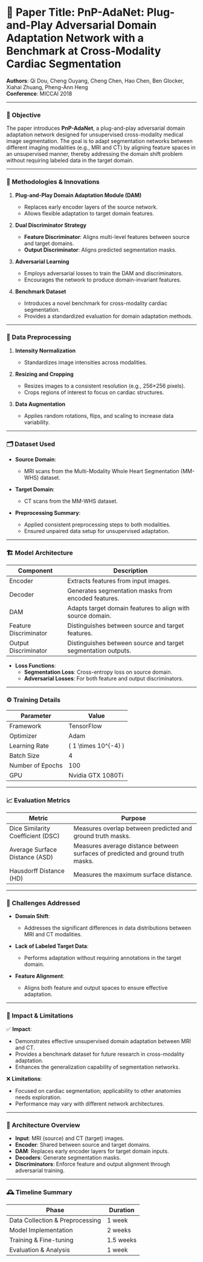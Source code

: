 # 📄 Paper Title: **PnP-AdaNet: Plug-and-Play Adversarial Domain Adaptation Network with a Benchmark at Cross-Modality Cardiac Segmentation**  
**Authors**: Qi Dou, Cheng Ouyang, Cheng Chen, Hao Chen, Ben Glocker, Xiahai Zhuang, Pheng-Ann Heng  
**Conference**: MICCAI 2018  

---

### 🎯 Objective  
The paper introduces **PnP-AdaNet**, a plug-and-play adversarial domain adaptation network designed for unsupervised cross-modality medical image segmentation. The goal is to adapt segmentation networks between different imaging modalities (e.g., MRI and CT) by aligning feature spaces in an unsupervised manner, thereby addressing the domain shift problem without requiring labeled data in the target domain.

---

### 🧠 Methodologies & Innovations

1. **Plug-and-Play Domain Adaptation Module (DAM)**  
   - Replaces early encoder layers of the source network.
   - Allows flexible adaptation to target domain features.

2. **Dual Discriminator Strategy**  
   - **Feature Discriminator**: Aligns multi-level features between source and target domains.
   - **Output Discriminator**: Aligns predicted segmentation masks.

3. **Adversarial Learning**  
   - Employs adversarial losses to train the DAM and discriminators.
   - Encourages the network to produce domain-invariant features.

4. **Benchmark Dataset**  
   - Introduces a novel benchmark for cross-modality cardiac segmentation.
   - Provides a standardized evaluation for domain adaptation methods.

---

### 🧪 Data Preprocessing

1. **Intensity Normalization**  
   - Standardizes image intensities across modalities.

2. **Resizing and Cropping**  
   - Resizes images to a consistent resolution (e.g., 256×256 pixels).
   - Crops regions of interest to focus on cardiac structures.

3. **Data Augmentation**  
   - Applies random rotations, flips, and scaling to increase data variability.

---

### 🗂️ Dataset Used

- **Source Domain**:  
  - MRI scans from the Multi-Modality Whole Heart Segmentation (MM-WHS) dataset.

- **Target Domain**:  
  - CT scans from the MM-WHS dataset.

- **Preprocessing Summary**:
  - Applied consistent preprocessing steps to both modalities.
  - Ensured unpaired data setup for unsupervised adaptation.

---

### 🏗️ Model Architecture

| Component | Description |
|-----------|-------------|
| Encoder | Extracts features from input images. |
| Decoder | Generates segmentation masks from encoded features. |
| DAM | Adapts target domain features to align with source domain. |
| Feature Discriminator | Distinguishes between source and target features. |
| Output Discriminator | Distinguishes between source and target segmentation outputs. |

- **Loss Functions**:
  - **Segmentation Loss**: Cross-entropy loss on source domain.
  - **Adversarial Losses**: For both feature and output discriminators.

---

### ⚙️ Training Details

| Parameter | Value |
|-----------|-------|
| Framework | TensorFlow |
| Optimizer | Adam |
| Learning Rate | \( 1 \times 10^{-4} \) |
| Batch Size | 4 |
| Number of Epochs | 100 |
| GPU | Nvidia GTX 1080Ti |

---

### 📈 Evaluation Metrics

| Metric | Purpose |
|--------|---------|
| Dice Similarity Coefficient (DSC) | Measures overlap between predicted and ground truth masks. |
| Average Surface Distance (ASD) | Measures average distance between surfaces of predicted and ground truth masks. |
| Hausdorff Distance (HD) | Measures the maximum surface distance. |

---

### 🧩 Challenges Addressed

- **Domain Shift**:  
  - Addresses the significant differences in data distributions between MRI and CT modalities.

- **Lack of Labeled Target Data**:  
  - Performs adaptation without requiring annotations in the target domain.

- **Feature Alignment**:  
  - Aligns both feature and output spaces to ensure effective adaptation.

---

### 📌 Impact & Limitations

✅ **Impact**:
- Demonstrates effective unsupervised domain adaptation between MRI and CT.
- Provides a benchmark dataset for future research in cross-modality adaptation.
- Enhances the generalization capability of segmentation networks.

❌ **Limitations**:
- Focused on cardiac segmentation; applicability to other anatomies needs exploration.
- Performance may vary with different network architectures.

---

### 🧬 Architecture Overview

- **Input**: MRI (source) and CT (target) images.
- **Encoder**: Shared between source and target domains.
- **DAM**: Replaces early encoder layers for target domain inputs.
- **Decoders**: Generate segmentation masks.
- **Discriminators**: Enforce feature and output alignment through adversarial training.

---

### 🕰️ Timeline Summary

| Phase | Duration |
|-------|----------|
| Data Collection & Preprocessing | 1 week |
| Model Implementation | 2 weeks |
| Training & Fine-tuning | 1.5 weeks |
| Evaluation & Analysis | 1 week |
